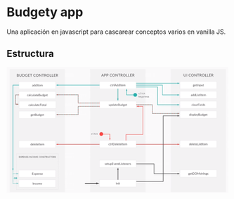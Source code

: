 # Budgety app

Una aplicación en javascript para cascarear conceptos varios en vanilla JS.

## Estructura

![El proyecto tiene una estructura instruída por Jonas Schmedtmann](01_diagram.png "01_diagram.png")


